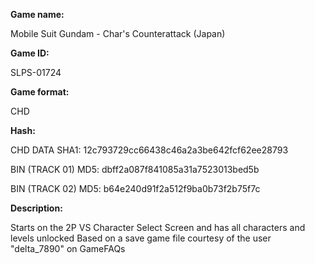 **Game name:**

Mobile Suit Gundam - Char's Counterattack (Japan)

**Game ID:**

SLPS-01724

**Game format:**

CHD

**Hash:**

CHD DATA SHA1: 12c793729cc66438c46a2a3be642fcf62ee28793

BIN (TRACK 01) MD5: dbff2a087f841085a31a7523013bed5b

BIN (TRACK 02) MD5: b64e240d91f2a512f9ba0b73f2b75f7c

**Description:**

Starts on the 2P VS Character Select Screen and has all characters and levels unlocked
Based on a save game file courtesy of the user "delta_7890" on GameFAQs